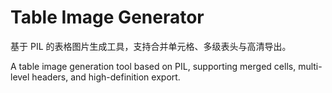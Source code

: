 # Table Image Generator
基于 PIL 的表格图片生成工具，支持合并单元格、多级表头与高清导出。

A table image generation tool based on PIL, supporting merged cells, multi-level headers, and high-definition export.
